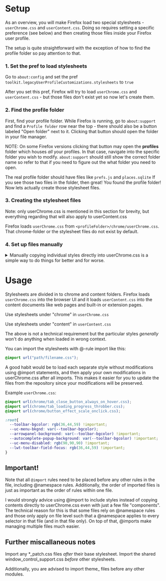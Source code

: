 # Setup

As an overview, you will make Firefox load two special stylesheets - `userChrome.css` and `userContent.css`. Doing so requires setting a specific preference (see below) and then creating those files inside your Firefox user profile.

The setup is quite straightforward with the exception of how to find the profile folder so pay attention to that.

### 1. Set the pref to load stylesheets

Go to `about:config` and set the pref `toolkit.legacyUserProfileCustomizations.stylesheets` to `true`

After you set this pref, Firefox will try to load `userChrome.css` and `userContent.css` - but those files don't exist yet so now let's create them.

### 2. Find the profile folder

First, find your profile folder. While Firefox is running, go to `about:support` and find a `Profile folder` row near the top - there should also be a button labeled "Open folder" next to it. Clicking that button should open the folder in your file manager.

NOTE: On some Firefox versions clicking that button may open the **profiles** folder which houses *all* your profiles. In that case, navigate into the specific folder you wish to modify. `about:support` should still show the correct folder name so refer to that if you need to figure out the what folder you need to open.

The real profile folder should have files like `prefs.js` and `places.sqlite` If you see those two files in the folder, then great! You found the profile folder! Now lets actually create those stylesheet files.

### 3. Creating the stylesheet files

Note: only userChrome.css is mentioned in this section for brevity, but everything regarding that will also apply to userContent.css

Firefox loads `userChrome.css` from `<profileFolder>/chrome/userChrome.css`. That chrome-folder or the stylesheet files do not exist by default.

### 4. Set up files manually

<details>
<summary>Manually copying individual styles directly into userChrome.css is a simple way to do things for better and for worse.</summary>

0. Create a new folder into the profile folder and name it `chrome`
0. Create `userChrome.css` inside that newly created chrome-folder
0. Copy-paste contents of individual .css files from this repository into your userChrome.css file (and save it of course!)
0. If Firefox is running, restart Firefox so that the changes take effect

**Pay attention to the filename** of `userChrome.css` - the file extension must be `.css` and if your file manager is hiding file extensions then you might accidentally create a file named `userChrome.css.txt` and Firefox will not load that.

In the end you should have a folder structure like this:
```
<profile_folder>
|_ chrome
|   |_ userChrome.css
|   |_ userContent.css
|_ extensions
|_ prefs.js
...
all other profile folders and files
...
```

</details>

# Usage

Stylesheets are divided in to chrome and content folders. Firefox loads `userChrome.css` into the browser UI and it loads `userContent.css` into the content documents like web pages and built-in or extension pages.

Use stylesheets under "chrome" in `userChrome.css`

Use stylesheets under "content" in `userContent.css`

The above is not a technical requirement but the particular styles *generally* won't do anything when loaded in wrong context. 

You can import the stylesheets with @-rule import like this:

```css
@import url("path/filename.css");
```

A good habit would be to load each separate style without modifications using @import statements, and then apply your own modifications in userChrome.css after all imports. This makes it easier for you to update the files from the repository since your modifications will be preserved.

Example `userChrome.css`:

```css
@import url(chrome/tab_close_button_always_on_hover.css);
@import url(chrome/tab_loading_progress_throbber.css);
@import url(chrome/button_effect_scale_onclick.css);

:root{
  --toolbar-bgcolor: rgb(36,44,59) !important;
  --uc-menu-bkgnd: var(--toolbar-bgcolor);
  --arrowpanel-background: var(--toolbar-bgcolor) !important;
  --autocomplete-popup-background: var(--toolbar-bgcolor) !important;
  --uc-menu-disabled: rgb(90,90,90) !important;
  --lwt-toolbar-field-focus: rgb(36,44,59) !important;
}

``` 

## Important!

Note that all `@import` rules need to be placed before any other rules in the file, including @namespace rules. Additionally, the order of imported files is just as important as the order of rules within one file.

I would strongly advice using @import to include styles instead of copying contents directly to userChrome.css even with just a few file "components". The technical reason for this is that some files rely on @namespace rules and those only apply on file level such that a @namespace applies to every selector in that file (and in that file only). On top of that, @imports make managing multiple files much easier.

## Further miscallaneous notes

Import any *_patch.css files *after* their base stylesheet.
Import the shared window_control_support.css *before* other stylesheets.

Additionally, you are advised to import theme_ files before any other modules.